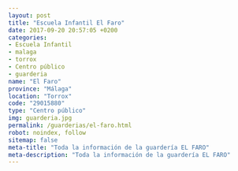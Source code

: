 ```yaml
---
layout: post
title: "Escuela Infantil El Faro"
date: 2017-09-20 20:57:05 +0200
categories:
- Escuela Infantil
- malaga
- torrox
- Centro público
- guarderia
name: "El Faro"
province: "Málaga"
location: "Torrox"
code: "29015880"
type: "Centro público"
img: guarderia.jpg
permalink: /guarderias/el-faro.html
robot: noindex, follow
sitemap: false
meta-title: "Toda la información de la guardería EL FARO"
meta-description: "Toda la información de la guardería EL FARO"
---
```

